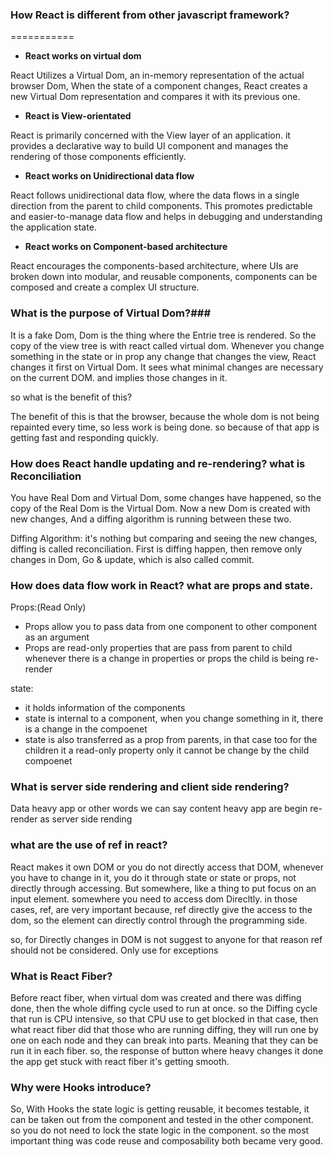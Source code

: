 ### How React is different from other javascript framework?
===========

- **React works on virtual dom**

React Utilizes a Virtual Dom, an in-memory representation of the actual browser Dom, 
When the state of a component changes, React creates a new Virtual Dom representation
and compares it with its previous one.

- **React is View-orientated**

React is primarily concerned with the View layer of an application. it provides a declarative way to build UI
component and manages the rendering of those components efficiently.

- **React works on Unidirectional data flow**

React follows unidirectional data flow, where the data flows in a single direction from the parent to child components.
This promotes predictable and easier-to-manage data flow and helps in debugging and understanding the application state.

- **React works on Component-based architecture**

React encourages the components-based architecture, where UIs are broken down into modular,
and reusable components, components can be composed and create a complex UI structure.

### What is the purpose of Virtual Dom?###

It is a fake Dom, Dom is the thing where the Entrie tree is rendered. So the copy of the view tree
is with react called virtual dom. Whenever you change something in the state or in prop
any change that changes the view, React changes it first on Virtual Dom.
It sees what minimal changes are necessary on the current DOM. and implies those changes 
in it. 

so what is the benefit of this?

The benefit of this is that the browser, because the whole dom is not being 
repainted every time, so less work is being done. so because of that app is getting fast and responding quickly.

### How does React handle updating and re-rendering? what is Reconciliation ###

You have Real Dom and Virtual Dom, some changes have happened, so the copy of the Real Dom is the Virtual Dom.
Now a new Dom is created with new changes, And a diffing algorithm is running between these two.

Diffing Algorithm: it's nothing but comparing and seeing the new changes, diffing is called reconciliation.
First is diffing happen, then remove only changes in Dom, Go & update, which is also called commit.

### How does data flow work in React? what are props and state.

Props:(Read Only) 
- Props allow you to pass data from one component to other component as an argument
- Props are read-only properties that are pass from parent to child
  whenever there is a change in properties or props the child is being re-render

state:
- it holds information of the components
- state is internal to a component, when you change something in it, there is a change in the compoenet
- state is also transferred as a prop from parents, in that case too for the children it a read-only property only
it cannot be change by the child compoenet

### What is server side rendering and client side rendering?

Data heavy app or other words we can say content heavy app are begin re-render as server side rending


### what are the use of ref in react?

React makes it own DOM or you do not directly access that DOM, whenever you have to change in it, you do it through state or 
state or props, not directly through accessing.
But somewhere, like a thing to put focus on an input element. somewhere you need to access dom Direcltly.
in those cases, ref, are very important because, ref directly give the access to the dom, so the element can
directly control through the programming side.

so, for Directly changes in DOM is not suggest to anyone for that reason ref should not be considered. Only use for exceptions


### What is React Fiber?

Before react fiber, when virtual dom was created and there was diffing done, then the whole diffing cycle used to run at once.
so the Diffing cycle that run is CPU intensive, so that CPU use to get blocked in that case, then what react fiber did
that those who are running diffing, they will run one by one on each node and they can break into parts.
Meaning that they can be run it in each fiber. so, the response of button where heavy changes it done the app get stuck
with react fiber it's getting smooth.

### Why were Hooks introduce?

So, With Hooks the state logic is getting reusable, it becomes testable, it can be taken out from the component and tested in the other
component. so you do not need to lock the state logic in the component. so the most important thing was code reuse and composability both became very good.

